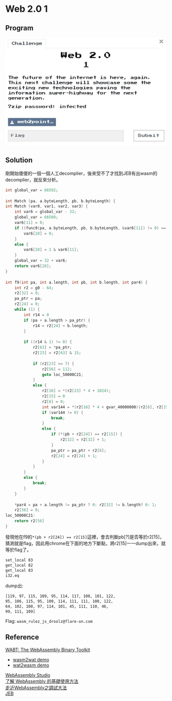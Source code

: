 # Web 2.0 1

## Program
![program](picture/program.jpg)  

## Solution
剛開始傻傻的一個一個人工decomplier，後來受不了才找到JEB有出wasm的decomplier，就反來分析。  

```c
int global_var = 66592;

int Match (pa, a.byteLength, pb, b.byteLength) {
int Match (var0, var1, var2, var3) {
    int var6 = global_var - 32;
    global_var = 66560;
    var6[11] = 0;
    if ((func9(pa, a.byteLength, pb, b.byteLength, &var6[11]) != 0) == 0) {
        var6[28] = 0;
    }
    else {
        var6[28] = 1 & var6[11];
    }
    global_var = 32 + var6;
    return var6[28];
}

int f9(int pa, int a.length, int pb, int b.length, int par4) {
    int r2 = g0 - 64;
    r2[32] = 0;
    pa_ptr = pa;
    r2[24] = 0;
    while (1) {
        int r14 = 0
        if (pa + a.length > pa_ptr) {
            r14 = r2[24] < b.length;
        }
        
        if ((r14 & 1) != 0) {
            r2[63] = *pa_ptr;
            r2[23] = r2[63] & 15;
            
            if (r2[23] >= 7) {
                r2[56] = 112;
                goto loc_50000C21;
            }
            else {
                r2[16] = *(r2[23] * 4 + 1024);
                r2[15] = 0
                r2[8] = 0;
                int var144 = *(r2[16] * 4 + gvar_40000000)(r2[8], r2[15], a.length - (pa_ptr - pa), pa_ptr);
                if (var144 != 0) {
                    break;
                }
                else {
                    if (*(pb + r2[24]) == r2[15]) {
                        r2[32] = r2[32] + 1;
                    }
                    pa_ptr = pa_ptr + r2[8];
                    r2[24] = r2[24] + 1;
                }
            }
        }
        else {
            break;
        }
    }
    
    *par4 = pa + a.length != pa_ptr ? 0: r2[32] != b.length? 0: 1;
    r2[56] = 0;
loc_50000C21:
    return r2[56]
}
```

發現他在f9的`*(pb + r2[24]) == r2[15]`這裡，會去判斷pb[?]是否等於r2[15]，猜測就是flag，因此用chrome在下面的地方下斷點，將r2[15]一一dump出來，就等於flag了。
```
set_local 83
get_local 82
get_local 83
i32.eq
```

dump出:  
```
[119, 97, 115, 109, 95, 114, 117, 108, 101, 122,
95, 106, 115, 95, 100, 114, 111, 111, 108, 122,
64, 102, 108, 97, 114, 101, 45, 111, 110, 46,
99, 111, 109]  
```

Flag: `wasm_rulez_js_droolz@flare-on.com`  

## Reference
[WABT: The WebAssembly Binary Toolkit](https://github.com/WebAssembly/wabt)  
  - [wasm2wat demo](https://cdn.rawgit.com/WebAssembly/wabt/aae5a4b7/demo/wasm2wat/)  
  - [wat2wasm demo](https://cdn.rawgit.com/WebAssembly/wabt/aae5a4b7/demo/wat2wasm/)  

[WebAssembly Studio](https://github.com/wasdk/WebAssemblyStudio)  
[了解 WebAssembly 的基礎使用方法](https://blog.techbridge.cc/2017/06/17/webassembly-js-future/)  
[走近WebAssembly之調試大法](https://hk.saowen.com/a/08c2537da50b6ee6bc15d77db5d8ffb628c7a55786f3d7ba108680f6529f254e)  
[JEB](https://www.pnfsoftware.com/jeb/demowasm)  